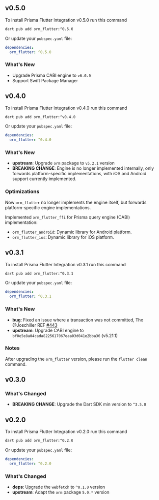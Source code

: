 ## v0.5.0

To install Prisma Flutter Integration v0.5.0 run this command

```bash
dart pub add orm_flutter:^0.5.0
```

Or update your `pubspec.yaml` file:

```yaml
dependencies:
  orm_flutter: ^0.5.0
```

### What's New

- Upgrade Prisma CABI engine to `v6.0.0`
- Support Swift Package Manager

## v0.4.0

To install Prisma Flutter Integration v0.4.0 run this command

```bash
dart pub add orm_flutter:^v0.4.0
```

Or update your `pubspec.yaml` file:

```yaml
dependencies:
  orm_flutter: ^0.4.0
```

### What's New

- **upstream**: Upgrade `orm` package to `v5.2.1` version
- **BREAKING CHANGE**: Engine is no longer implemented internally, only forwards platform-specific implementations, with iOS and Android support currently implemented.

### Optimizations

Now `orm_flutter` no longer implements the engine itself, but forwards platform-specific engine implementations.

Implemented `orm_flutter_ffi` for Prisma query engine (CABI) implementation:
  - `orm_flutter_android`: Dynamic library for Android platform.
  - `orm_flutter_ios`: Dynamic library for iOS platform.

## v0.3.1

To install Prisma Flutter Integration v0.3.1 run this command

```bash
dart pub add orm_flutter:^0.3.1
```

Or update your `pubspec.yaml` file:

```yaml
dependencies:
  orm_flutter: ^0.3.1
```

### What's New

- **bug**: Fixed an issue where a transaction was not committed, Thx @Joschiller REF [#443](https://github.com/medz/prisma-dart/issues/443)
- **upstream**: Upgrade CABI engine to `bf0e5e8a04cada8225617067eaa03d041e2bba36` (v5.21.1)

### Notes

After upgrading the `orm_flutter` version, please run the `flutter clean` command.

## v0.3.0

### What's Changed

- **BREAKING CHANGE**: Upgrade the Dart SDK min version to `^3.5.0`

## v0.2.0

To install Prisma Flutter Integration v0.2.0 run this command

```bash
dart pub add orm_flutter:^0.2.0
```

Or update your `pubspec.yaml` file:

```yaml
dependencies:
  orm_flutter: ^0.2.0
```

### What's Changed

- **deps**: Upgrade the `webfetch` to `^0.1.0` version
- **upstream**: Adapt the `orm` package `5.0.*` version
